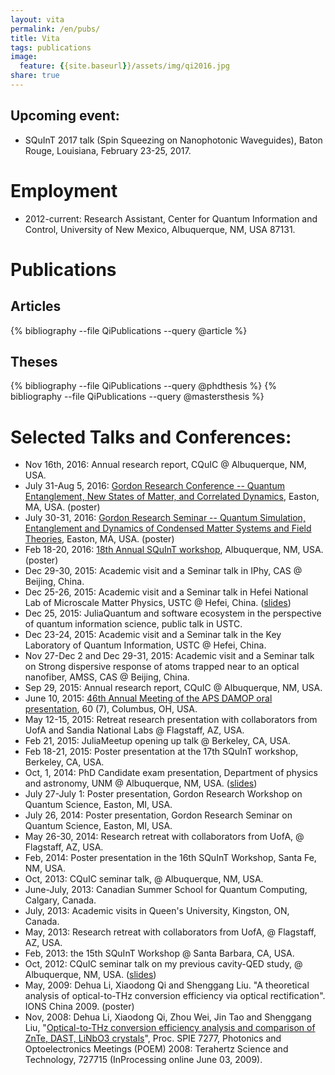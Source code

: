 ```yaml
---
layout: vita
permalink: /en/pubs/
title: Vita
tags: publications
image:
  feature: {{site.baseurl}}/assets/img/qi2016.jpg
share: true
---
```

## Upcoming event:

 - SQuInT 2017 talk (Spin Squeezing on Nanophotonic Waveguides), Baton Rouge, Louisiana, February 23-25, 2017.

# Employment

- 2012-current: Research Assistant, Center for Quantum Information and Control, University of New Mexico, Albuquerque, NM, USA 87131.


# Publications

## Articles

 {% bibliography --file QiPublications --query @article %}

## Theses

 {% bibliography --file QiPublications --query @phdthesis %}
 {% bibliography --file QiPublications --query @mastersthesis %}

# Selected Talks and Conferences:

 - Nov 16th, 2016: Annual research report, CQuIC @ Albuquerque, NM, USA.
 - July 31-Aug 5, 2016: [Gordon Research Conference -- Quantum Entanglement, New States of Matter, and Correlated Dynamics](https://www.grc.org/programs.aspx?id=14962), Easton, MA, USA. (poster)
 - July 30-31, 2016: [Gordon Research Seminar -- Quantum Simulation, Entanglement and Dynamics of Condensed Matter Systems and Field Theories](https://www.grc.org/programs.aspx?id=16636), Easton, MA, USA. (poster)
 - Feb 18-20, 2016: [18th Annual SQuInT workshop](http://physics.unm.edu/SQuInT/2016/abstracts.php?person_id=376), Albuquerque, NM, USA. (poster)
 - Dec 29-30, 2015: Academic visit and a Seminar talk in IPhy, CAS @ Beijing, China.
 - Dec 25-26, 2015: Academic visit and a Seminar talk in Hefei National Lab of Microscale Matter Physics, USTC @ Hefei, China. ([slides](https://github.com/i2000s/2015USTC/releases))
 - Dec 25, 2015: JuliaQuantum and software ecosystem in the perspective of quantum information science, public talk in USTC.
 - Dec 23-24, 2015: Academic visit and a Seminar talk in the Key Laboratory of Quantum Information, USTC @ Hefei, China.
 - Nov 27-Dec 2 and Dec 29-31, 2015: Academic visit and a Seminar talk on Strong dispersive response of atoms trapped near to an optical nanofiber, AMSS, CAS @ Beijing, China.
 - Sep 29, 2015: Annual research report, CQuIC @ Albuquerque, NM, USA.
 - June 10, 2015: [46th Annual Meeting of the APS DAMOP oral presentation](http://meetings.aps.org/Meeting/DAMOP15/Session/H6.9), 60 (7), Columbus, OH, USA.
 - May 12-15, 2015: Retreat research presentation with collaborators from UofA and Sandia National Labs @ Flagstaff, AZ, USA.
 - Feb 21, 2015: JuliaMeetup opening up talk @ Berkeley, CA, USA.
 - Feb 18-21, 2015: Poster presentation at the 17th SQuInT workshop, Berkeley, CA, USA.
 - Oct, 1, 2014: PhD Candidate exam presentation, Department of physics and astronomy, UNM @ Albuquerque, NM, USA. ([slides](https://github.com/i2000s/2014Candidacy/releases))
 - July 27-July 1: Poster presentation, Gordon Research Workshop on Quantum Science, Easton, MI, USA.
 - July 26, 2014: Poster presentation, Gordon Research Seminar on Quantum Science, Easton, MI, USA.
 - May 26-30, 2014: Research retreat with collaborators from UofA, @ Flagstaff, AZ, USA.
 - Feb, 2014: Poster presentation in the 16th SQuInT Workshop, Santa Fe, NM, USA.
 - Oct, 2013: CQuIC seminar talk, @ Albuquerque, NM, USA.
 - June-July, 2013: Canadian Summer School for Quantum Computing, Calgary, Canada.
 - July, 2013: Academic visits in Queen's University, Kingston, ON, Canada.
 - May, 2013: Research retreat with collaborators from UofA, @ Flagstaff, AZ, USA.
 - Feb, 2013: the 15th SQuInT Workshop @ Santa Barbara, CA, USA.
 - Oct, 2012: CQuIC seminar talk on my previous cavity-QED study, @ Albuquerque, NM, USA. ([slides](https://github.com/i2000s/2013CollectiveEffects/releases))
 - May, 2009: Dehua Li, Xiaodong Qi and  Shenggang Liu. "A theoretical analysis of optical-to-THz conversion efficiency via optical rectification". IONS China 2009. (poster)
 - Nov, 2008:  Dehua Li, Xiaodong Qi, Zhou Wei, Jin Tao and Shenggang Liu, "[Optical-to-THz conversion efficiency analysis and comparison of ZnTe, DAST, LiNbO3 crystals](http://dx.doi.org/10.1117/12.821583)", Proc. SPIE 7277, Photonics and Optoelectronics Meetings (POEM) 2008: Terahertz Science and Technology, 727715 (InProcessing online June 03, 2009).
